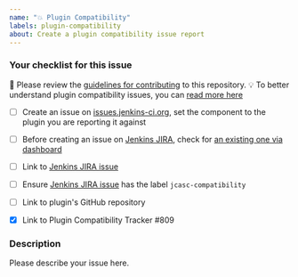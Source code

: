```yaml
---
name: "💥 Plugin Compatibility"
labels: plugin-compatibility
about: Create a plugin compatibility issue report
---
```


[jenkins-jira]: https://issues.jenkins-ci.org
[dashboard]: https://issues.jenkins.io/secure/Dashboard.jspa?selectPageId=18341
[contributing]: ../blob/master/docs/CONTRIBUTING.md
[compatibility]: ../blob/master/docs/COMPATIBILITY.md

### Your checklist for this issue

🚨 Please review the [guidelines for contributing][contributing] to this repository.
💡 To better understand plugin compatibility issues, you can [read more here][compatibility]

<!--
Here is a link to get you started with creating the issue over at Jenkins JIRA
https://issues.jenkins-ci.org/secure/CreateIssueDetails!init.jspa?pid=10172&issuetype=1&summary=Cannot+configure+X+plugin+with+JCasC&labels=jcasc-compatibility
-->

- [ ] Create an issue on [issues.jenkins-ci.org][jenkins-jira], set the component to the plugin you are reporting it against

- [ ] Before creating an issue on [Jenkins JIRA][jenkins-jira], check for [an existing one via dashboard][dashboard]

- [ ] Link to [Jenkins JIRA issue][jenkins-jira]

- [ ] Ensure [Jenkins JIRA issue][jenkins-jira] has the label `jcasc-compatibility`

- [ ] Link to plugin's GitHub repository

- [x] Link to Plugin Compatibility Tracker #809

<!--
Put an `x` into the [ ] to show you have filled the information below
Describe your issue below
-->

### Description

Please describe your issue here.
